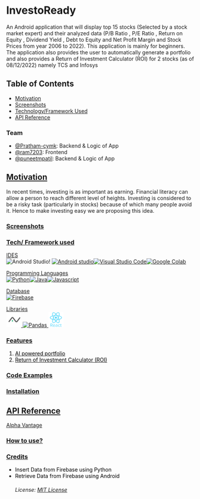 # InvestoReady

An Android application that will display top 15 stocks (Selected by a stock market expert) and their analyzed data (P/B Ratio , P/E Ratio , Return on Equity , Dividend Yield , Debt to Equity and Net Profit Margin and Stock Prices from year 2006 to 2022). This application is mainly for beginners. The application also provides the user to automatically generate a portfolio and also provides a Return of Investment Calculator (ROI) for 2 stocks (as of 08/12/2022) namely TCS and Infosys

## Table of Contents
- [ Motivation ](#motivation)
- [ Screenshots ](#screenshots)
- [ Technology/Framework Used ](#technology)
- [ API Reference ](#apireference)


### Team
- [@Pratham-cymk](https://www.github.com/Pratham-cymk): Backend & Logic of App
- [@ram7203](https://github.com/ram7203): Frontend
- [@puneetmpatil](https://github.com/puneetmpatil): Backend & Logic of App

<a name = "motivation"></a>
## <u>Motivation</u>
In recent times, investing is as important as earning. Financial literacy can allow a person to reach different level of heights. Investing is considered to be a risky task (particularly in stocks) because of which many people avoid it. Hence to make investing easy we are proposing this idea.

<a name="screenshots"></a>
### <u>Screenshots</u>

<a name="technology"></a>
### <u>Tech/ Framework used</u>
<u>IDES</u>
<br>
![Android Studio](https://img.icons8.com/fluency/48/null/android-studio--v2.png)!
<a href="https://developer.android.com/studio?gclid=EAIaIQobChMI-YHVttfW-wIVC5JmAh0shAucEAAYASAAEgJW8PD_BwE&gclsrc=aw.ds" target="_blank"><img src="https://img.icons8.com/fluency/48/null/android-studio--v2.png" alt="Android studio" width="40" height="40"><a href="https://code.visualstudio.com/" target="_blank"><img src="https://img.icons8.com/color/48/null/visual-studio-code-2019.png" alt="Visual Studio Code" width="40" height="40"><a href="https://jupyter.org/" target="_blank"><img src="https://upload.wikimedia.org/wikipedia/commons/thumb/d/d0/Google_Colaboratory_SVG_Logo.svg/1200px-Google_Colaboratory_SVG_Logo.svg.png?20221103151432" alt="Google Colab" width="40" height="40">

<u>Programming Languages</u>
<br>
<a href="https://www.python.org/" target="_blank"><img src="https://img.icons8.com/color/48/null/python--v1.png" alt="Python" width="40" height="40"><a href="https://www.java.com/en/" target="_blank"><img src="https://img.icons8.com/fluency/48/null/java-coffee-cup-logo.png" alt="Java" width="40" height="40"></a><a href="https://developer.mozilla.org/en-US/docs/Web/JavaScript" target="_blank"><img src="https://img.icons8.com/color/48/null/javascript--v1.png" alt="Javascript" width="40" height="40"></a>

<u>Database</u>
<br>
<a href="https://firebase.google.com/" target="_blank"><img src="https://img.icons8.com/color/48/null/firebase.png" alt="Firebase" width="40" height="40"></a>

<u>Libraries</u>
<br>
<a href="https://www.alphavantage.co/" target="_blank"><img src="images/alphavantage.png" alt="Alpha Vantage" width="40" height="40">
<a href="https://pandas.pydata.org/" target="_blank"><img src="https://img.icons8.com/color/48/null/pandas.png" alt="Pandas" width="40" height="40">
<a href="https://reactjs.org/" target="_blank"><img src="https://raw.githubusercontent.com/devicons/devicon/master/icons/react/react-original-wordmark.svg" alt="React JS" width="40" height="40">


### <u>Features</u>
<ol style="color:black">
    <li>AI powered portfolio</li>
    <li>Return of Investment Calculator (ROI)</li>
</ol>

### <u>Code Examples</u>

### <u>Installation</u>


<a name="apireference"></a>
## <u>API Reference</u>
<a href="https://www.alphavantage.co/documentation/" target="_blank">Alpha Vantage</a>


### <p style="text-decoration:underline">How to use?</p>



<a name="credits"></a>
### <p style="text-decoration:underline">Credits</p>
<ul>
<li><a href="https://youtu.be/DCaH4bQ4DxA" target = "blank" style = "text-decoration:none;color:black">Insert Data from Firebase using Python</a></li>
<li><a href="https://www.geeksforgeeks.org/how-to-retrieve-data-from-the-firebase-realtime-database-in-android/" target = "blank" style = "text-decoration:none;color:black">Retrieve Data from Firebase using Android</a></li>

###### <p>License: <a href="/LICENSE">MIT License</a></p>

